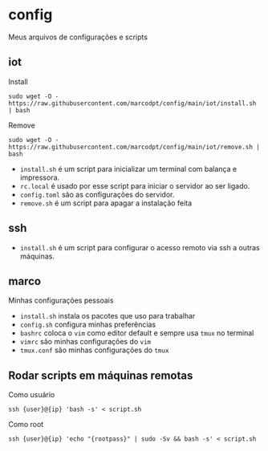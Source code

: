 # config

Meus arquivos de configurações e scripts

## iot
Install 
```
sudo wget -O - https://raw.githubusercontent.com/marcodpt/config/main/iot/install.sh | bash
```

Remove
```
sudo wget -O - https://raw.githubusercontent.com/marcodpt/config/main/iot/remove.sh | bash
```

 - `install.sh` é um script para inicializar um terminal com balança e impressora.
 - `rc.local` é usado por esse script para iniciar o servidor ao ser ligado.
 - `config.toml` são as configurações do servidor.
 - `remove.sh` é um script para apagar a instalação feita

## ssh
 - `install.sh` é um script para configurar o acesso remoto via ssh a outras
máquinas.

## marco
Minhas configurações pessoais
 - `install.sh` instala os pacotes que uso para trabalhar
 - `config.sh` configura minhas preferências
 - `bashrc` coloca o `vim` como editor default e sempre usa `tmux` no terminal 
 - `vimrc` são minhas configurações do `vim`
 - `tmux.conf` são minhas configurações do `tmux`

## Rodar scripts em máquinas remotas
Como usuário
```
ssh {user}@{ip} 'bash -s' < script.sh
```

Como root
```
ssh {user}@{ip} 'echo "{rootpass}" | sudo -Sv && bash -s' < script.sh
```
